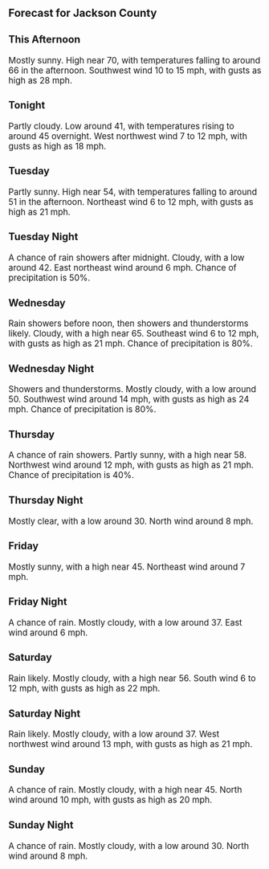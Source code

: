 <div>
   <h2>Forecast for Jackson County</h2>
   <p>
      <div style="font-size:120%">
         <h3>This Afternoon</h3>Mostly sunny. High near 70, with temperatures falling to around 66 in the afternoon. Southwest wind 10 to 15 mph, with gusts
         as high as 28 mph.<br></div>
   </p>
   <p>
      <div style="font-size:120%">
         <h3>Tonight</h3>Partly cloudy. Low around 41, with temperatures rising to around 45 overnight. West northwest wind 7 to 12 mph, with gusts
         as high as 18 mph.<br></div>
   </p>
   <p>
      <div style="font-size:120%">
         <h3>Tuesday</h3>Partly sunny. High near 54, with temperatures falling to around 51 in the afternoon. Northeast wind 6 to 12 mph, with gusts
         as high as 21 mph.<br></div>
   </p>
   <p>
      <div style="font-size:120%">
         <h3>Tuesday Night</h3>A chance of rain showers after midnight. Cloudy, with a low around 42. East northeast wind around 6 mph. Chance of precipitation
         is 50%.<br></div>
   </p>
   <p>
      <div style="font-size:120%">
         <h3>Wednesday</h3>Rain showers before noon, then showers and thunderstorms likely. Cloudy, with a high near 65. Southeast wind 6 to 12 mph,
         with gusts as high as 21 mph. Chance of precipitation is 80%.<br></div>
   </p>
   <p>
      <div style="font-size:120%">
         <h3>Wednesday Night</h3>Showers and thunderstorms. Mostly cloudy, with a low around 50. Southwest wind around 14 mph, with gusts as high as 24 mph.
         Chance of precipitation is 80%.<br></div>
   </p>
   <p>
      <div style="font-size:120%">
         <h3>Thursday</h3>A chance of rain showers. Partly sunny, with a high near 58. Northwest wind around 12 mph, with gusts as high as 21 mph. Chance
         of precipitation is 40%.<br></div>
   </p>
   <p>
      <div style="font-size:120%">
         <h3>Thursday Night</h3>Mostly clear, with a low around 30. North wind around 8 mph.<br></div>
   </p>
   <p>
      <div style="font-size:120%">
         <h3>Friday</h3>Mostly sunny, with a high near 45. Northeast wind around 7 mph.<br></div>
   </p>
   <p>
      <div style="font-size:120%">
         <h3>Friday Night</h3>A chance of rain. Mostly cloudy, with a low around 37. East wind around 6 mph.<br></div>
   </p>
   <p>
      <div style="font-size:120%">
         <h3>Saturday</h3>Rain likely. Mostly cloudy, with a high near 56. South wind 6 to 12 mph, with gusts as high as 22 mph.<br></div>
   </p>
   <p>
      <div style="font-size:120%">
         <h3>Saturday Night</h3>Rain likely. Mostly cloudy, with a low around 37. West northwest wind around 13 mph, with gusts as high as 21 mph.<br></div>
   </p>
   <p>
      <div style="font-size:120%">
         <h3>Sunday</h3>A chance of rain. Mostly cloudy, with a high near 45. North wind around 10 mph, with gusts as high as 20 mph.<br></div>
   </p>
   <p>
      <div style="font-size:120%">
         <h3>Sunday Night</h3>A chance of rain. Mostly cloudy, with a low around 30. North wind around 8 mph.<br></div>
   </p>
</div>